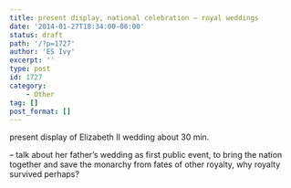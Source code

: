 ```yaml
---
title: present display, national celebration – royal weddings
date: '2014-01-27T18:34:00-06:00'
status: draft
path: '/?p=1727'
author: 'ES Ivy'
excerpt: ''
type: post
id: 1727
category:
    - Other
tag: []
post_format: []
---
```

present display of Elizabeth II wedding about 30 min.

– talk about her father’s wedding as first public event, to bring the nation together and save the monarchy from fates of other royalty, why royalty survived perhaps?